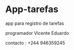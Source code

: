 # App-tarefas
app para registro de tarefas


programador Vicente Eduardo 

contacto : +244 946359245
